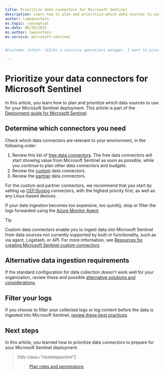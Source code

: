 ```yaml
---
title: Prioritize data connectors for Microsoft Sentinel
description: Learn how to plan and prioritize which data sources to use for your Microsoft Sentinel deployment.
author: limwainstein
ms.topic: conceptual
ms.date: 06/29/2023
ms.author: lwainstein
ms.service: microsoft-sentinel


#Customer intent: [AI]As a security operations manager, I want to prioritize and configure data connectors for my SIEM deployment so that I can ensure efficient and cost-effective data ingestion.

---
```


# Prioritize your data connectors for Microsoft Sentinel

In this article, you learn how to plan and prioritize which data sources to use for your Microsoft Sentinel deployment. This article is part of the [Deployment guide for Microsoft Sentinel](deploy-overview.md).

## Determine which connectors you need

Check which data connectors are relevant to your environment, in the following order:

1. Review this list of [free data connectors](billing.md#free-data-sources). The free data connectors will start showing value from Microsoft Sentinel as soon as possible, while you continue to plan other data connectors and budgets.
1. Review the [custom](create-custom-connector.md) data connectors.
1. Review the [partner](data-connectors-reference.md) data connectors. 

For the custom and partner connectors, we recommend that you start by setting up [CEF/Syslog](connect-cef-syslog-options.md) connectors, with the highest priority first, as well as any Linux-based devices.

If your data ingestion becomes too expensive, too quickly, stop or filter the logs forwarded using the [Azure Monitor Agent](../azure-monitor/agents/azure-monitor-agent-overview.md).

> [!TIP]
> Custom data connectors enable you to ingest data into Microsoft Sentinel from data sources not currently supported by built-in functionality, such as via agent, Logstash, or API. For more information, see [Resources for creating Microsoft Sentinel custom connectors](create-custom-connector.md).
>

## Alternative data ingestion requirements

If the standard configuration for data collection doesn't work well for your organization, review these and possible [alternative solutions and considerations](best-practices-data.md#alternative-data-ingestion-requirements).

## Filter your logs

If you choose to filter your collected logs or log content before the data is ingested into Microsoft Sentinel, [review these best practices](best-practices-data.md#filter-your-logs-before-ingestion).

## Next steps

In this article, you learned how to prioritize data connectors to prepare for your Microsoft Sentinel deployment.

> [!div class="nextstepaction"]
>>[Plan roles and permissions](roles.md)